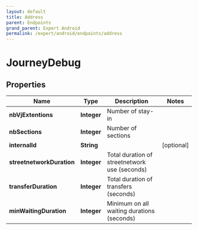 ```yaml
---
layout: default
title: Address
parent: Endpoints
grand_parent: Expert Android
permalink: /expert/android/endpoints/address
---
```


# JourneyDebug

## Properties
Name | Type | Description | Notes
------------ | ------------- | ------------- | -------------
**nbVjExtentions** | **Integer** | Number of stay-in | 
**nbSections** | **Integer** | Number of sections | 
**internalId** | **String** |  |  [optional]
**streetnetworkDuration** | **Integer** | Total duration of streetnetwork use (seconds) | 
**transferDuration** | **Integer** | Total duration of transfers (seconds) | 
**minWaitingDuration** | **Integer** | Minimum on all waiting durations (seconds) | 



